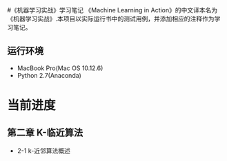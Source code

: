 #《机器学习实战》学习笔记
《Machine Learning in Action》的中文译本名为《机器学习实战》.本项目以实际运行书中的测试用例，并添加相应的注释作为学习笔记。

## 运行环境
* MacBook Pro(Mac OS 10.12.6)
* Python 2.7(Anaconda)

# 当前进度
## 第二章 K-临近算法
* 2-1 k-近邻算法概述
